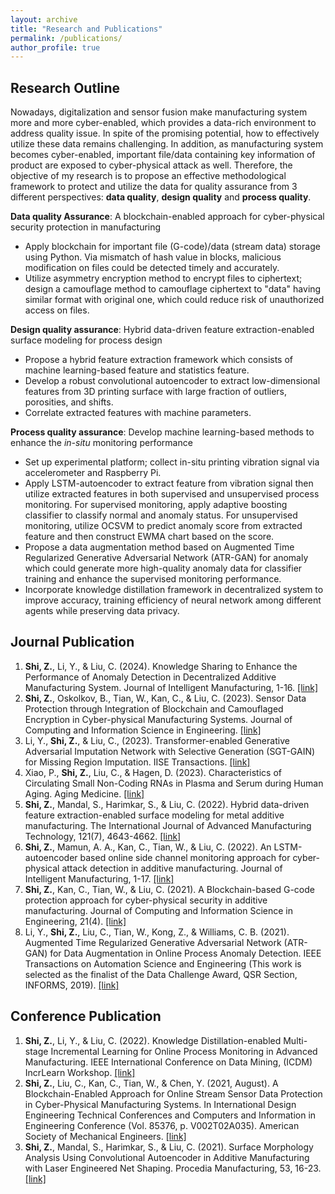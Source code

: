 ```yaml
---
layout: archive
title: "Research and Publications"
permalink: /publications/
author_profile: true
---
```


Research Outline
------
Nowadays, digitalization and sensor fusion make manufacturing system more and more cyber-enabled, which provides a data-rich environment to address quality issue. In spite of the promising potential, how to effectively utilize these data remains challenging. In addition, as manufacturing system becomes cyber-enabled, important file/data containing key information of product are exposed to cyber-physical attack as well. Therefore, the objective of my research is to propose an effective methodological framework to protect and utilize the data for quality assurance from 3 different perspectives: **data quality**, **design quality** and **process quality**.

**Data quality Assurance**: A blockchain-enabled approach for cyber-physical security protection in manufacturing
-	Apply blockchain for important file (G-code)/data (stream data) storage using Python. Via mismatch of hash value in blocks, malicious modification on files could be detected timely and accurately.
- Utilize asymmetry encryption method to encrypt files to ciphertext; design a camouflage method to camouflage ciphertext to "data" having similar format with original one, which could reduce risk of unauthorized access on files.
  
**Design quality assurance**: Hybrid data-driven feature extraction-enabled surface modeling for process design
- Propose a hybrid feature extraction framework which consists of machine learning-based feature and statistics feature.
- Develop a robust convolutional autoencoder to extract low-dimensional features from 3D printing surface with large fraction of outliers, porosities, and shifts.
- Correlate extracted features with machine parameters.

**Process quality assurance**: Develop machine learning-based methods to enhance the *in-situ* monitoring performance
- Set up experimental platform; collect in-situ printing vibration signal via accelerometer and Raspberry Pi.
- Apply LSTM-autoencoder to extract feature from vibration signal then utilize extracted features in both supervised and unsupervised process monitoring. For supervised monitoring, apply adaptive boosting classifier to classify normal and anomaly status. For unsupervised monitoring, utilize OCSVM to predict anomaly score from extracted feature and then construct EWMA chart based on the score.
- Propose a data augmentation method based on Augmented Time Regularized Generative Adversarial Network (ATR-GAN) for anomaly which could generate more high-quality anomaly data for classifier training and enhance the supervised monitoring performance.
- Incorporate knowledge distillation framework in decentralized system to improve accuracy, training efficiency of neural network among different agents while preserving data privacy.

Journal Publication
------
1. **Shi, Z.**, Li, Y., & Liu, C. (2024). Knowledge Sharing to Enhance the Performance of Anomaly Detection in Decentralized Additive Manufacturing System. Journal of Intelligent Manufacturing, 1-16. [[link]]([https://arxiv.org/abs/2302.12004](https://doi.org/10.1007/s10845-024-02348-9))
2. **Shi, Z.**, Oskolkov, B., Tian, W., Kan, C., & Liu, C. (2023). Sensor Data Protection through Integration of Blockchain and Camouflaged Encryption in Cyber-physical Manufacturing Systems. Journal of Computing and Information Science in Engineering. [[link]](https://doi.org/10.1115/1.4063859)
3. Li, Y., **Shi, Z.**, & Liu, C., (2023). Transformer-enabled Generative Adversarial Imputation Network with Selective Generation (SGT-GAIN) for Missing Region Imputation. IISE Transactions. [[link]](https://doi.org/10.1080/24725854.2023.2193257)
4. Xiao, P., **Shi, Z.**, Liu, C., & Hagen, D. (2023). Characteristics of Circulating Small Non-Coding RNAs in Plasma and Serum during Human Aging. Aging Medicine. [[link]](https://doi.org/10.1002/agm2.12241)
5. **Shi, Z.**, Mandal, S., Harimkar, S., & Liu, C. (2022). Hybrid data-driven feature extraction-enabled surface modeling for metal additive manufacturing. The International Journal of Advanced Manufacturing Technology, 121(7), 4643-4662. [[link]](https://doi.org/10.1007/s00170-022-09608-z)
6. **Shi, Z.**, Mamun, A. A., Kan, C., Tian, W., & Liu, C. (2022). An LSTM-autoencoder based online side channel monitoring approach for cyber-physical attack detection in additive manufacturing. Journal of Intelligent Manufacturing, 1-17. [[link]](https://doi.org/10.1007/s10845-021-01879-9)
7. **Shi, Z.**, Kan, C., Tian, W., & Liu, C. (2021). A Blockchain-based G-code protection approach for cyber-physical security in additive manufacturing. Journal of Computing and Information Science in Engineering, 21(4). [[link]](https://doi.org/10.1115/1.4048966)
8. Li, Y., **Shi, Z.**, Liu, C., Tian, W., Kong, Z., & Williams, C. B. (2021). Augmented Time Regularized Generative Adversarial Network (ATR-GAN) for Data Augmentation in Online Process Anomaly Detection. IEEE Transactions on Automation Science and Engineering (This work is selected as the finalist of the Data Challenge Award, QSR Section, INFORMS, 2019). [[link]](https://doi.org/10.1109/TASE.2021.3118635)



Conference Publication
------
1. **Shi, Z.**, Li, Y., & Liu, C. (2022). Knowledge Distillation-enabled Multi-stage Incremental Learning for Online Process Monitoring in Advanced Manufacturing. IEEE International Conference on Data Mining, (ICDM) IncrLearn Workshop. [[link]](https://doi.org/10.1109/ICDMW58026.2022.00154)
2. **Shi, Z.**, Liu, C., Kan, C., Tian, W., & Chen, Y. (2021, August). A Blockchain-Enabled Approach for Online Stream Sensor Data Protection in Cyber-Physical Manufacturing Systems. In International Design Engineering Technical Conferences and Computers and Information in Engineering Conference (Vol. 85376, p. V002T02A035). American Society of Mechanical Engineers. [[link]](https://doi.org/10.1115/DETC2021-72023)
3. **Shi, Z.**, Mandal, S., Harimkar, S., & Liu, C. (2021). Surface Morphology Analysis Using Convolutional Autoencoder in Additive Manufacturing with Laser Engineered Net Shaping. Procedia Manufacturing, 53, 16-23. [[link]](https://doi.org/10.1016/j.promfg.2021.06.005)

